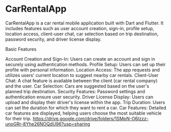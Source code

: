 # CarRentalApp
CarRentalApp is a car rental mobile application built with Dart and Flutter. It includes features such as user account creation, sign-in, profile setup, location access, client-user chat, car selection based on trip destination, password security, and driver license display.

Basic Features

Account Creation and Sign-In: Users can create an account and sign in securely using authentication methods.
Profile Setup: Users can set up their profile with personal information.
Location Access: The app requests and utilizes users' current location to suggest nearby car rentals.
Client-User Chat: A chat feature is available between the client (car rental company) and the user.
Car Selection: Cars are suggested based on the user's planned trip destination.
Security Features: Password settings and authentication ensure user security.
Driver License Display: Users can upload and display their driver's license within the app.
Trip Duration: Users can set the duration for which they want to rent a car.
Car Features: Detailed car features are displayed, helping users choose the most suitable vehicle for their trip. https://drive.google.com/drive/folders/1SMpN-O6Izzz-unoGRr-8Yhe26NOQdU96?usp=sharing
